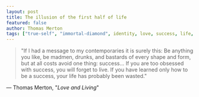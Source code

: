 ```yaml
---
layout: post
title: The illusion of the first half of life
featured: false
author: Thomas Merton
tags: ["true-self", "immortal-diamond", identity, love, success, life, spirituality]
---
```


>"If I had a message to my contemporaries it is surely this: Be anything you like, be madmen, drunks, and bastards of every shape and form, but at all costs avoid one thing: success... If you are too obsessed with success, you will forget to live. If you have learned only how to be a success, your life has probably been wasted."

― Thomas Merton, "_Love and Living_"